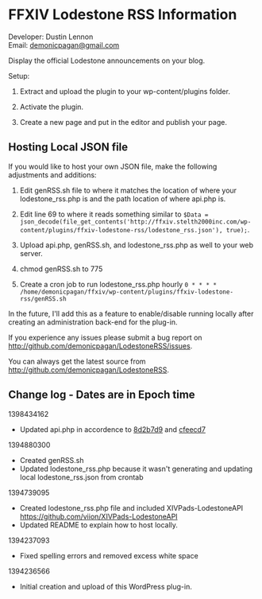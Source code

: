 FFXIV Lodestone RSS Information
=====================================
Developer: Dustin Lennon<br />
Email: <demonicpagan@gmail.com>

Display the official Lodestone announcements on your blog.

Setup:

1. Extract and upload the plugin to your wp-content/plugins folder.

2. Activate the plugin.

3. Create a new page and put <!-- FFXIV_RSS --> in the editor and publish your page.

Hosting Local JSON file
------------------------
If you would like to host your own JSON file, make the following adjustments and additions:

1. Edit genRSS.sh file to where it matches the location of where your lodestone_rss.php is and the path location of where
api.php is.

2. Edit line 69 to where it reads something similar to `$Data = json_decode(file_get_contents('http://ffxiv.stelth2000inc.com/wp-content/plugins/ffxiv-lodestone-rss/lodestone_rss.json'), true);`.

3. Upload api.php, genRSS.sh, and lodestone_rss.php as well to your web server.

4. chmod genRSS.sh to 775

5. Create a cron job to run lodestone_rss.php hourly
	`0 * * * *  /home/demonicpagan/ffxiv/wp-content/plugins/ffxiv-lodestone-rss/genRSS.sh`

In the future, I'll add this as a feature to enable/disable running locally after creating an administration back-end for the plug-in.

If you experience any issues please submit a bug report on
<http://github.com/demonicpagan/LodestoneRSS/issues>.

You can always get the latest source from <http://github.com/demonicpagan/LodestoneRSS>.

Change log - Dates are in Epoch time
-----------------------------------
1398434162

*	Updated api.php in accordence to [8d2b7d9](https://github.com/viion/XIVPads-LodestoneAPI/commit/8d2b7d99bcef5695d9cde67e76f43cadc7d7623c) and [cfeecd7](https://github.com/viion/XIVPads-LodestoneAPI/commit/cfeecd7720e8af744b64723e964371472a714adb)

1394880300

*	Created genRSS.sh
*	Updated lodestone_rss.php because it wasn't generating and updating local lodestone_rss.json
from crontab

1394739095

*	Created lodestone_rss.php file and included XIVPads-LodestoneAPI <https://github.com/viion/XIVPads-LodestoneAPI>
*	Updated README to explain how to host locally.

1394237093

*	Fixed spelling errors and removed excess white space

1394236566

*	Initial creation and upload of this WordPress plug-in.
